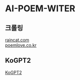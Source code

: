 # AI-POEM-WITER

## 크롤링
 [raincat.com](http://raincat.com/)    
 [poemlove.co.kr](http://www.poemlove.co.kr/)   

## KoGPT2
[KoGPT2](https://github.com/SKT-AI/KoGPT2)   
